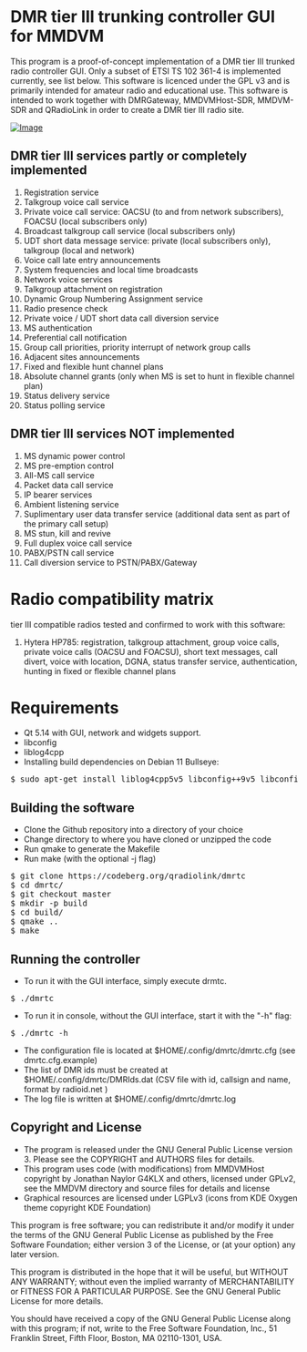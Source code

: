 
DMR tier III trunking controller GUI for MMDVM
====

This program is a proof-of-concept implementation of a DMR tier III trunked radio controller GUI. Only a subset of ETSI TS 102 361-4 is implemented currently, see list below.
This software is licenced under the GPL v3 and is primarily intended for amateur radio and educational use.
This software is intended to work together with DMRGateway, MMDVMHost-SDR, MMDVM-SDR and QRadioLink in order to create a DMR tier III radio site.


[![Image](https://qradiolink.org/images/dmrtc1.png)](https://qradiolink.org/images/dmrtc1.png?v=1)


DMR tier III services partly or completely implemented
----

1. Registration service
2. Talkgroup voice call service
3. Private voice call service: OACSU (to and from network subscribers), FOACSU (local subscribers only)
4. Broadcast talkgroup call service (local subscribers only)
5. UDT short data message service: private (local subscribers only), talkgroup (local and network)
6. Voice call late entry announcements
7. System frequencies and local time broadcasts
8. Network voice services
9. Talkgroup attachment on registration
10. Dynamic Group Numbering Assignment service
11. Radio presence check
12. Private voice / UDT short data call diversion service
13. MS authentication
14. Preferential call notification
15. Group call priorities, priority interrupt of network group calls
16. Adjacent sites announcements
17. Fixed and flexible hunt channel plans
18. Absolute channel grants (only when MS is set to hunt in flexible channel plan)
19. Status delivery service
20. Status polling service

DMR tier III services NOT implemented
----

1. MS dynamic power control
2. MS pre-emption control
3. All-MS call service
4. Packet data call service
5. IP bearer services
6. Ambient listening service
7. Suplimentary user data transfer service (additional data sent as part of the primary call setup)
8. MS stun, kill and revive
9. Full duplex voice call service
10. PABX/PSTN call service
11. Call diversion service to PSTN/PABX/Gateway


Radio compatibility matrix
====

tier III compatible radios tested and confirmed to work with this software:

1. Hytera HP785: registration, talkgroup attachment, group voice calls, private voice calls (OACSU and FOACSU), short text messages, call divert, voice with location, DGNA, status transfer service, authentication, hunting in fixed or flexible channel plans


Requirements
====

- Qt 5.14 with GUI, network and widgets support.
- libconfig
- liblog4cpp
- Installing build dependencies on Debian 11 Bullseye: 

<pre>
$ sudo apt-get install liblog4cpp5v5 libconfig++9v5 libconfig++-dev qt5-qmake qtbase5-dev libqt5core5a libqt5gui5 libqt5network5
</pre>


Building the software
-----

- Clone the Github repository into a directory of your choice
- Change directory to where you have cloned or unzipped the code
- Run qmake to generate the Makefile
- Run make (with the optional -j flag)

<pre>
$ git clone https://codeberg.org/qradiolink/dmrtc
$ cd dmrtc/
$ git checkout master
$ mkdir -p build
$ cd build/
$ qmake ..
$ make
</pre>


Running the controller
----

- To run it with the GUI interface, simply execute drmtc.

<pre>
$ ./dmrtc
</pre>

- To run it in console, without the GUI interface, start it with the "-h" flag:

<pre>
$ ./dmrtc -h
</pre>

- The configuration file is located at $HOME/.config/dmrtc/dmrtc.cfg (see dmrtc.cfg.example)
- The list of DMR ids must be created at $HOME/.config/dmrtc/DMRIds.dat (CSV file with id, callsign and name, format by radioid.net )
- The log file is written at $HOME/.config/dmrtc/dmrtc.log 


Copyright and License
-----
- The program is released under the GNU General Public License version 3. Please see the COPYRIGHT and AUTHORS files for details.
- This program uses code (with modifications) from MMDVMHost copyright by Jonathan Naylor G4KLX and others, licensed under GPLv2, see the MMDVM directory and source files for details and license
- Graphical resources are licensed under LGPLv3 (icons from KDE Oxygen theme copyright KDE Foundation)

This program is free software; you can redistribute it and/or
modify it under the terms of the GNU General Public License as
published by the Free Software Foundation; either version 3 of the
License, or (at your option) any later version.

This program is distributed in the hope that it will be useful, but
WITHOUT ANY WARRANTY; without even the implied warranty of
MERCHANTABILITY or FITNESS FOR A PARTICULAR PURPOSE.  See the GNU
General Public License for more details.

You should have received a copy of the GNU General Public License
along with this program; if not, write to the Free Software
Foundation, Inc., 51 Franklin Street, Fifth Floor, Boston, MA  02110-1301, USA.

